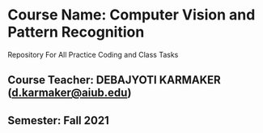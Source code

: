 # Course Name: Computer Vision and Pattern Recognition
Repository For All Practice Coding and Class Tasks

## Course Teacher: DEBAJYOTI KARMAKER (d.karmaker@aiub.edu)

## Semester: Fall 2021
